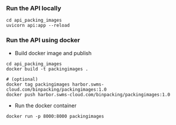 ### Run the API locally
```
cd api_packing_images
uvicorn api:app --reload
```

### Run the API using docker
- Build docker image and publish
```
cd api_packing_images
docker build -t packingimages .

# (optional)
docker tag packingimages harbor.swms-cloud.com/binpacking/packingimages:1.0
docker push harbor.swms-cloud.com/binpacking/packingimages:1.0
```

- Run the docker container 
```
docker run -p 8000:8000 packingimages
```